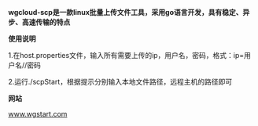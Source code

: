 **wgcloud-scp是一款linux批量上传文件工具，采用go语言开发，具有稳定、异步、高速传输的特点**



**使用说明**

1.在host.properties文件，输入所有需要上传的ip，用户名，密码，格式：ip=用户名//密码

2.运行./scpStart，根据提示分别输入本地文件路径，远程主机的路径即可

**网站**

www.wgstart.com

